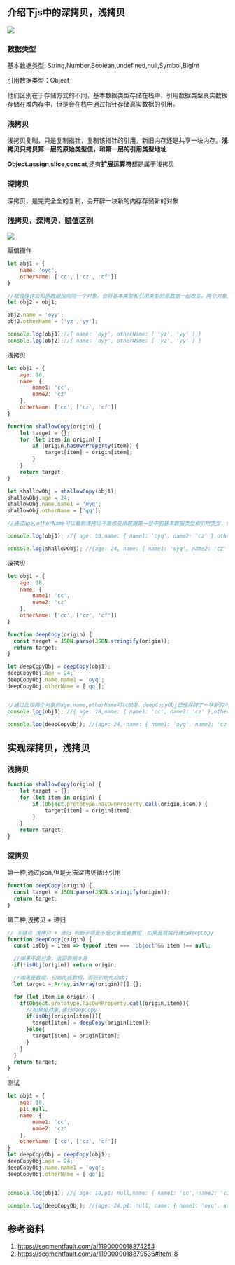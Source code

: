 ## 介绍下js中的深拷贝，浅拷贝



![](https://segmentfault.com/img/bVbrl56?w=310&h=227)



### 数据类型

基本数据类型: String,Number,Boolean,undefined,null,Symbol,BigInt

引用数据类型：Object

他们区别在于存储方式的不同，基本数据类型存储在栈中，引用数据类型真实数据存储在堆内存中，但是会在栈中通过指针存储真实数据的引用。

### **浅拷贝**

浅拷贝复制，只是复制指针，复制该指针的引用，新旧内存还是共享一块内存。**浅拷贝只拷贝第一层的原始类型值，和第一层的引用类型地址**

**Object.assign**,**slice**,**concat**,还有**扩展运算符**都是属于浅拷贝

### 深拷贝

深拷贝，是完完全全的复制，会开辟一块新的内存存储新的对象

### 浅拷贝，深拷贝，赋值区别

![](https://segmentfault.com/img/bVbrl7m?w=620&h=189)

赋值操作

```javascript
let obj1 = {
    name: 'oyc',
    otherName: ['cc', ['cz', 'cf']]
}

//赋值操作会和原数据指向同一个对象，会将基本类型和引用类型的原数据一起改变，两个对象是共同变化的
let obj2 = obj1;

obj2.name = 'oyy';
obj2.otherName = ['yz','yy'];

console.log(obj1);//{ name: 'oyy', otherName: [ 'yz', 'yy' ] }
console.log(obj2);//{ name: 'oyy', otherName: [ 'yz', 'yy' ] }
```

浅拷贝

```javascript
let obj1 = {
    age: 18,
    name: {
        name1: 'cc',
        name2: 'cz'
    },
    otherName: ['cc', ['cz', 'cf']]
}

function shallowCopy(origin) {
    let target = {};
    for (let item in origin) {
        if (origin.hasOwnProperty(item)) {
            target[item] = origin[item];
        }
    }
    return target;
}

let shallowObj = shallowCopy(obj1);
shallowObj.age = 24;
shallowObj.name.name1 = 'oyq';
shallowObj.otherName = ['qq'];

//通过age,otherName可以看到浅拷贝不能改变原数据第一层中的基本数据类型和引用类型，但是改变了第二层中的name1，说明shallowObj只复制了第一层中的基本数据类型和引用类型。

console.log(obj1); //{ age: 18,name: { name1: 'oyq', name2: 'cz' },otherName: [ 'cc', [ 'cz', 'cf' ] ]}

console.log(shallowObj); //{age: 24, name: { name1: 'oyq', name2: 'cz' },otherName: [ 'qq' ]}
```

深拷贝

```javascript
let obj1 = {
    age: 18,
    name: {
        name1: 'cc',
        name2: 'cz'
    },
    otherName: ['cc', ['cz', 'cf']]
}

function deepCopy(origin) {
  const target = JSON.parse(JSON.stringify(origin));
  return target;
}

let deepCopyObj = deepCopy(obj1);
deepCopyObj.age = 24;
deepCopyObj.name.name1 = 'oyq';
deepCopyObj.otherName = ['qq'];


//通过比较两个对象的age,name,otherName可以知道，deepCopyObj已经开辟了一块新的内存空间，不会影响到obj1
console.log(obj1); //{ age: 18,name: { name1: 'cc', name2: 'cz' },otherName: [ 'cc', [ 'cz', 'cf' ] ]}

console.log(deepCopyObj); //{age: 24, name: { name1: 'oyq', name2: 'cz' },,otherName: [ 'qq' ]}
```





## 实现深拷贝，浅拷贝

### 浅拷贝

```javascript
function shallowCopy(origin) {
    let target = {};
    for (let item in origin) {
        if (Object.prototype.hasOwnProperty.call(origin,item)) {
            target[item] = origin[item];
        }
    }
    return target;
}
```

### 深拷贝

第一种,通过json,但是无法深拷贝循环引用

```javascript
function deepCopy(origin) {
  const target = JSON.parse(JSON.stringify(origin));
  return target;
}
```

第二种,浅拷贝 + 递归

```javascript
// 关键点 浅拷贝 + 递归 判断子项是不是对象或者数组，如果是就执行递归deepCopy
function deepCopy(origin) {
  const isObj = item => typeof item === 'object'&& item !== null;

  //如果不是对象，返回数据本身
  if(!isObj(origin)) return origin;

  //如果是数组，初始化成数组，否则初始化成obj
  let target = Array.isArray(origin)?[]:{};

  for (let item in origin) {
    if(Object.prototype.hasOwnProperty.call(origin,item)){
      //如果是对象,递归deepCopy
      if(isObj(origin[item])){
        target[item] = deepCopy(origin[item]);
      }else{
        target[item] = origin[item];
      }
    }
  }
  return target;
}
```

测试

```javascript
let obj1 = {
    age: 18,
    p1: null,
    name: {
        name1: 'cc',
        name2: 'cz'
    },
    otherName: ['cc', ['cz', 'cf']]
}
let deepCopyObj = deepCopy(obj1);
deepCopyObj.age = 24;
deepCopyObj.name.name1 = 'oyq';
deepCopyObj.otherName = ['qq'];


console.log(obj1); //{ age: 18,p1: null,name: { name1: 'cc', name2: 'cz' },otherName: [ 'cc', [ 'cz', 'cf' ] ]}

console.log(deepCopyObj); //{age: 24,p1: null, name: { name1: 'oyq', name2: 'cz' },,otherName: [ 'qq' ]}
```



## 参考资料

1. https://segmentfault.com/a/1190000018874254
2. https://segmentfault.com/a/1190000018879536#item-8

